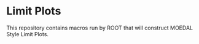 # Limit Plots

This repository contains macros run by ROOT that will construct MOEDAL Style Limit Plots.
